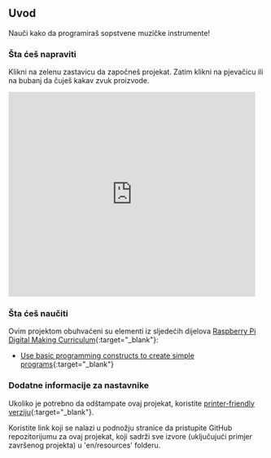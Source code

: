 ## Uvod

Nauči kako da programiraš sopstvene muzičke instrumente!

### Šta ćeš napraviti

Klikni na zelenu zastavicu da započneš projekat. Zatim klikni na pjevačicu ili na bubanj da čuješ kakav zvuk proizvode.

<div class="scratch-preview">
  <iframe allowtransparency="true" width="485" height="402" src="https://scratch.mit.edu/projects/embed/26741186/?autostart=false" frameborder="0"></iframe>
</div>

### Šta ćeš naučiti

Ovim projektom obuhvaćeni su elementi iz sljedećih dijelova [Raspberry Pi Digital Making Curriculum](http://rpf.io/curriculum){:target="_blank"}:

+ [Use basic programming constructs to create simple programs](https://www.raspberrypi.org/curriculum/programming/creator){:target="_blank"}

### Dodatne informacije za nastavnike

Ukoliko je potrebno da odštampate ovaj projekat, koristite [printer-friendly verziju](https://projects.raspberrypi.org/en/projects/rock-band/print){:target="_blank"}.

Koristite link koji se nalazi u podnožju stranice da pristupite GitHub repozitorijumu za ovaj projekat, koji sadrži sve izvore (uključujući primjer završenog projekta) u 'en/resources' folderu.